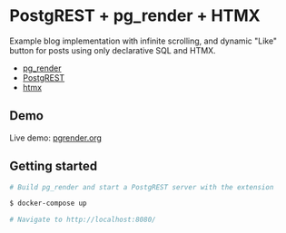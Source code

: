 # PostgREST + pg_render + HTMX

Example blog implementation with infinite scrolling, and dynamic "Like" button for posts using only declarative SQL and HTMX.

- [pg_render](https://github.com/mkaski/pg_render)
- [PostgREST](https://postgrest.org)
- [htmx](https://htmx.org)

## Demo

Live demo: [pgrender.org](https://pgrender.org/)

## Getting started

```bash
# Build pg_render and start a PostgREST server with the extension

$ docker-compose up

# Navigate to http://localhost:8080/ 
```
